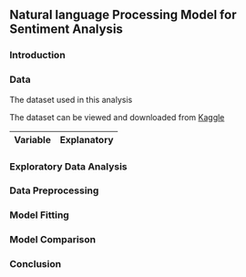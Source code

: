 ## Natural language Processing Model for Sentiment Analysis

### Introduction

### Data

The dataset used in this analysis

The dataset can be viewed and downloaded from [Kaggle](https://www.kaggle.com/datasets/abdelmalekeladjelet/sentiment-analysis-dataset)

|Variable|Explanatory|
|---|---|

### Exploratory Data Analysis

### Data Preprocessing

### Model Fitting

### Model Comparison

### Conclusion
